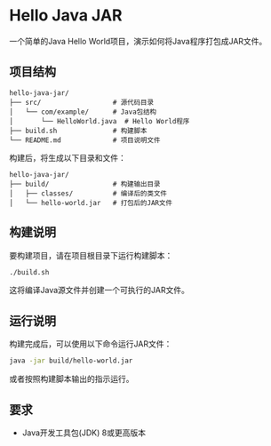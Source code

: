 # Hello Java JAR

一个简单的Java Hello World项目，演示如何将Java程序打包成JAR文件。

## 项目结构

```
hello-java-jar/
├── src/                  # 源代码目录
│   └── com/example/      # Java包结构
│       └── HelloWorld.java  # Hello World程序
├── build.sh              # 构建脚本
└── README.md             # 项目说明文件
```

构建后，将生成以下目录和文件：

```
hello-java-jar/
├── build/                # 构建输出目录
│   ├── classes/          # 编译后的类文件
│   └── hello-world.jar   # 打包后的JAR文件
```

## 构建说明

要构建项目，请在项目根目录下运行构建脚本：

```bash
./build.sh
```

这将编译Java源文件并创建一个可执行的JAR文件。

## 运行说明

构建完成后，可以使用以下命令运行JAR文件：

```bash
java -jar build/hello-world.jar
```

或者按照构建脚本输出的指示运行。

## 要求

- Java开发工具包(JDK) 8或更高版本